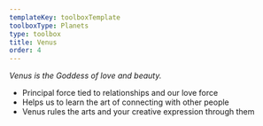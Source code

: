 ```yaml
---
templateKey: toolboxTemplate
toolboxType: Planets
type: toolbox
title: Venus
order: 4
---
```

_Venus is the Goddess of love and beauty._



* Principal force tied to relationships and our love force
* Helps us to learn the art of connecting with other people
* Venus rules the arts and your creative expression through them
